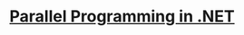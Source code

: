 # [Parallel Programming in .NET](https://docs.microsoft.com/en-us/dotnet/standard/parallel-programming/)



